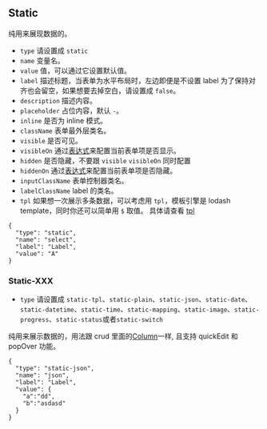 ## Static

纯用来展现数据的。

-   `type` 请设置成 `static`
-   `name` 变量名。
-   `value` 值，可以通过它设置默认值。
-   `label` 描述标题，当表单为水平布局时，左边即便是不设置 label 为了保持对齐也会留空，如果想要去掉空白，请设置成 `false`。
-   `description` 描述内容。
-   `placeholder` 占位内容，默认 `-`。
-   `inline` 是否为 inline 模式。
-   `className` 表单最外层类名。
-   `visible` 是否可见。
-   `visibleOn` 通过[表达式](./Types.md#表达式)来配置当前表单项是否显示。
-   `hidden` 是否隐藏，不要跟 `visible` `visibleOn` 同时配置
-   `hiddenOn` 通过[表达式](./Types.md#表达式)来配置当前表单项是否隐藏。
-   `inputClassName` 表单控制器类名。
-   `labelClassName` label 的类名。
-   `tpl` 如果想一次展示多条数据，可以考虑用 `tpl`，模板引擎是 lodash template，同时你还可以简单用 `$` 取值。 具体请查看 [tpl](./Tpl.md)

```schema:height="250" scope="form-item"
{
  "type": "static",
  "name": "select",
  "label": "Label",
  "value": "A"
}
```

### Static-XXX

-   `type` 请设置成 `static-tpl`、`static-plain`、`static-json`、`static-date`、`static-datetime`、`static-time`、`static-mapping`、`static-image`、`static-progress`、`static-status`或者`static-switch`

纯用来展示数据的，用法跟 crud 里面的[Column](./Column.md)一样, 且支持 quickEdit 和 popOver 功能。

```schema:height="250" scope="form-item"
{
  "type": "static-json",
  "name": "json",
  "label": "Label",
  "value": {
    "a":"dd",
    "b":"asdasd"
  }
}
```
